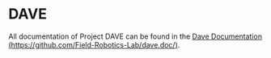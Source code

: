 # DAVE

All documentation of Project DAVE can be found in the [Dave Documentation (https://github.com/Field-Robotics-Lab/dave.doc/)](https://github.com/Field-Robotics-Lab/dave.doc/).

